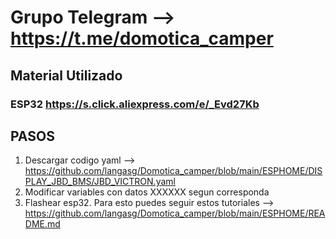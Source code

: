 # Grupo Telegram --> https://t.me/domotica_camper


## Material Utilizado

### ESP32 https://s.click.aliexpress.com/e/_Evd27Kb


## PASOS 
1. Descargar codigo yaml -->  https://github.com/langasg/Domotica_camper/blob/main/ESPHOME/DISPLAY_JBD_BMS/JBD_VICTRON.yaml
2. Modificar variables con datos XXXXXX segun corresponda
3. Flashear esp32. Para esto puedes seguir estos tutoriales --> https://github.com/langasg/Domotica_camper/blob/main/ESPHOME/README.md
